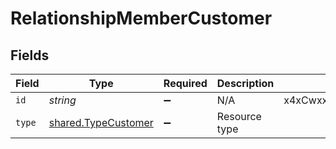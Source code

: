 # RelationshipMemberCustomer


## Fields

| Field                                                      | Type                                                       | Required                                                   | Description                                                | Example                                                    |
| ---------------------------------------------------------- | ---------------------------------------------------------- | ---------------------------------------------------------- | ---------------------------------------------------------- | ---------------------------------------------------------- |
| `id`                                                       | *string*                                                   | :heavy_minus_sign:                                         | N/A                                                        | x4xCwxxJxGCx123Rx5xTx                                      |
| `type`                                                     | [shared.TypeCustomer](../../models/shared/typecustomer.md) | :heavy_minus_sign:                                         | Resource type                                              |                                                            |